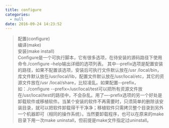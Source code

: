 ```yaml
---
title: configure
categories:
  - null
date: 2016-09-24 14:23:52
---
```



>配置(configure)  
编译(make)  
安装(make install)  
Configure是一个可执行脚本，它有很多选项，在待安装的源码路径下使用命令./configure –help输出详细的选项列表。 其中--prefix选项是配置安装的路径，如果不配置该选项，安装后可执行文件默认放在/usr /local/bin，库文件默认放在/usr/local/lib，配置文件默认放在/usr/local/etc，其它的资源文件放在/usr /local/share，比较凌乱。如果配置--prefix，如：./configure --prefix=/usr/local/test可以把所有资源文件放在/usr/local/test的路径中，不会杂乱。用了—-prefix选项的另一个好处是卸载软件或移植软件。当某个安装的软件不再需要时，只须简单的删除该安装目录，就可以把软件卸载得干干净净；移植软件只需拷贝整个目录到另外一个机器即可（相同的操作系统）。当然要卸载程序，也可以在原来的make目录下用一次make uninstall，但前提是make文件指定过uninstall。

